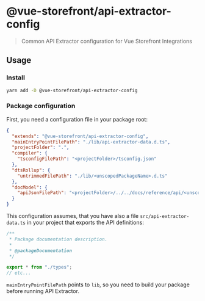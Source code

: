 # @vue-storefront/api-extractor-config

> Common API Extractor configuration for Vue Storefront Integrations

## Usage

### Install

```bash
yarn add -D @vue-storefront/api-extractor-config
```

### Package configuration

First, you need a configuration file in your package root:

```json
{
  "extends": "@vue-storefront/api-extractor-config",
  "mainEntryPointFilePath": "./lib/api-extractor-data.d.ts",
  "projectFolder": ".",
  "compiler": {
    "tsconfigFilePath": "<projectFolder>/tsconfig.json"
  },
  "dtsRollup": {
    "untrimmedFilePath": "./lib/<unscopedPackageName>.d.ts"
  },
  "docModel": {
    "apiJsonFilePath": "<projectFolder>/../../docs/reference/api/<unscopedPackageName>.api.json"
  }
}
```

This configuration assumes, that you have also a file `src/api-extractor-data.ts` in your project that exports the API definitions:

```ts
/**
 * Package documentation description.
 *
 * @packageDocumentation
 */

export * from "./types";
// etc...
```

`mainEntryPointFilePath` points to `lib`, so you need to build your package before running API Extractor.
